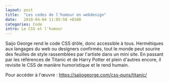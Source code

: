 ```yaml
---
layout: post
title:  "Les codes de l'humour en webdesign"
date:   2018-04-04 11:05:58 +0100
categories: Code
intro: Le CSS et l'humour
---
```

Saijo George rend le code CSS drôle, donc accessible à tous. Hermétiques aux langages du web ou designers confirmés, tout le monde peut sourire des feuilles de style rassemblées par l'artiste dans un mini site. En passant par les références de Titanic et de Harry Potter et plein d'autres encore, il revisite le CSS de manière humoristique et le rend humain.

Pour accéder à l'œuvre : https://saijogeorge.com/css-puns/titanic/
